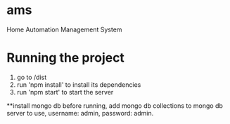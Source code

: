 # ams
 Home Automation Management System

# Running the project
 1. go to /dist
 2. run 'npm install' to install its dependencies
 3. run 'npm start' to start the server

**install mongo db before running,
add mongo db collections to mongo db server to use,
username: admin,
password: admin.
